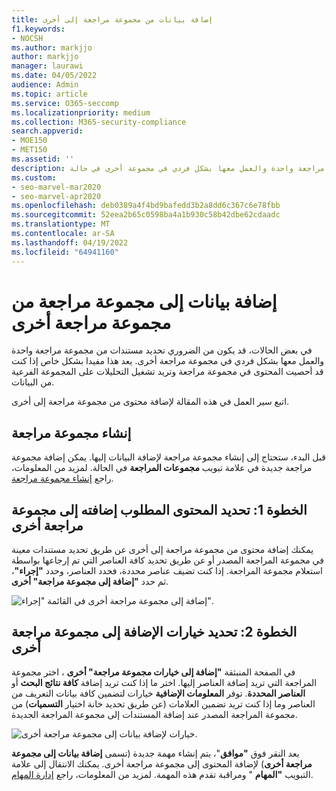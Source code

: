 ```yaml
---
title: إضافة بيانات من مجموعة مراجعة إلى أخرى
f1.keywords:
- NOCSH
ms.author: markjjo
author: markjjo
manager: laurawi
ms.date: 04/05/2022
audience: Admin
ms.topic: article
ms.service: O365-seccomp
ms.localizationpriority: medium
ms.collection: M365-security-compliance
search.appverid:
- MOE150
- MET150
ms.assetid: ''
description: تعرف على كيفية تحديد المستندات من مجموعة مراجعة واحدة والعمل معها بشكل فردي في مجموعة أخرى في حالة Microsoft Purview eDiscovery (Premium).
ms.custom:
- seo-marvel-mar2020
- seo-marvel-apr2020
ms.openlocfilehash: deb0389a4f4bd9bafedd3b2a8dd6c367c6e78fbb
ms.sourcegitcommit: 52eea2b65c0598ba4a1b930c58b42dbe62cdaadc
ms.translationtype: MT
ms.contentlocale: ar-SA
ms.lasthandoff: 04/19/2022
ms.locfileid: "64941160"
---
```

# <a name="add-data-to-a-review-set-from-another-review-set"></a>إضافة بيانات إلى مجموعة مراجعة من مجموعة مراجعة أخرى

في بعض الحالات، قد يكون من الضروري تحديد مستندات من مجموعة مراجعة واحدة والعمل معها بشكل فردي في مجموعة مراجعة أخرى. يعد هذا مفيدا بشكل خاص إذا كنت قد أحصيت المحتوى في مجموعة مراجعة وتريد تشغيل التحليلات على المجموعة الفرعية من البيانات.

اتبع سير العمل في هذه المقالة لإضافة محتوى من مجموعة مراجعة إلى أخرى.

## <a name="create-a-review-set"></a>إنشاء مجموعة مراجعة

قبل البدء، ستحتاج إلى إنشاء مجموعة مراجعة لإضافة البيانات إليها.  يمكن إضافة مجموعة مراجعة جديدة في علامة تبويب **مجموعات المراجعة** في الحالة. لمزيد من المعلومات، راجع [إنشاء مجموعة مراجعة](managing-review-sets.md#create-a-review-set).

## <a name="step-1-identify-content-to-add-to-another-review-set"></a>الخطوة 1: تحديد المحتوى المطلوب إضافته إلى مجموعة مراجعة أخرى

يمكنك إضافة محتوى من مجموعة مراجعة إلى أخرى عن طريق تحديد مستندات معينة في مجموعة المراجعة المصدر أو عن طريق تحديد كافة العناصر التي تم إرجاعها بواسطة استعلام مجموعة المراجعة. إذا كنت تضيف عناصر محددة، فحدد العناصر، وحدد **"إجراء"**، ثم حدد **"إضافة إلى مجموعة مراجعة" أخرى**.

![إضافة إلى مجموعة مراجعة أخرى في القائمة "إجراء".](../media/64f2a4d4-eba3-4ab3-a3ba-d519feea3142.png)

## <a name="step-2-specify-options-for-adding-to-another-review-set"></a>الخطوة 2: تحديد خيارات الإضافة إلى مجموعة مراجعة أخرى

في الصفحة المنبثقة **"إضافة إلى خيارات مجموعة مراجعة" أخرى** ، اختر مجموعة المراجعة التي تريد إضافة العناصر إليها. اختر ما إذا كنت تريد إضافة **كافة نتائج البحث** أو **العناصر المحددة**.  توفر **المعلومات الإضافية** خيارات لتضمين كافة بيانات التعريف من العناصر وما إذا كنت تريد تضمين العلامات (عن طريق تحديد خانة اختيار **التسميات**) من مجموعة المراجعة المصدر عند إضافة المستندات إلى مجموعة المراجعة الجديدة.  

![خيارات لإضافة بيانات إلى مجموعة مراجعة أخرى.](../media/6440ee44-68fd-44d7-b43a-3a477345525c.png)

بعد النقر فوق **"موافق**"، يتم إنشاء مهمة جديدة (تسمى **إضافة بيانات إلى مجموعة مراجعة أخرى**) لإضافة المحتوى إلى مجموعة مراجعة أخرى. يمكنك الانتقال إلى علامة التبويب **"المهام** " ومراقبة تقدم هذه المهمة. لمزيد من المعلومات، راجع [إدارة المهام](managing-jobs-ediscovery20.md).
